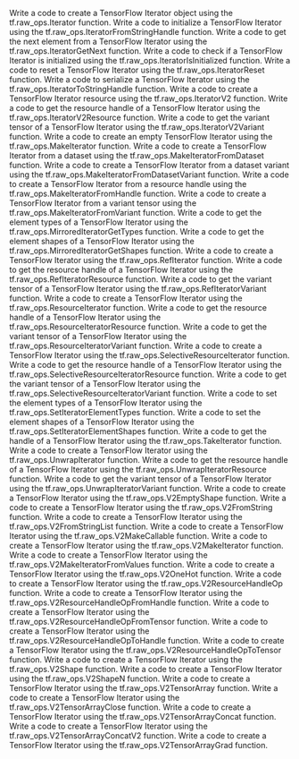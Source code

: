 Write a code to create a TensorFlow Iterator object using the tf.raw_ops.Iterator function.
Write a code to initialize a TensorFlow Iterator using the tf.raw_ops.IteratorFromStringHandle function.
Write a code to get the next element from a TensorFlow Iterator using the tf.raw_ops.IteratorGetNext function.
Write a code to check if a TensorFlow Iterator is initialized using the tf.raw_ops.IteratorIsInitialized function.
Write a code to reset a TensorFlow Iterator using the tf.raw_ops.IteratorReset function.
Write a code to serialize a TensorFlow Iterator using the tf.raw_ops.IteratorToStringHandle function.
Write a code to create a TensorFlow Iterator resource using the tf.raw_ops.IteratorV2 function.
Write a code to get the resource handle of a TensorFlow Iterator using the tf.raw_ops.IteratorV2Resource function.
Write a code to get the variant tensor of a TensorFlow Iterator using the tf.raw_ops.IteratorV2Variant function.
Write a code to create an empty TensorFlow Iterator using the tf.raw_ops.MakeIterator function.
Write a code to create a TensorFlow Iterator from a dataset using the tf.raw_ops.MakeIteratorFromDataset function.
Write a code to create a TensorFlow Iterator from a dataset variant using the tf.raw_ops.MakeIteratorFromDatasetVariant function.
Write a code to create a TensorFlow Iterator from a resource handle using the tf.raw_ops.MakeIteratorFromHandle function.
Write a code to create a TensorFlow Iterator from a variant tensor using the tf.raw_ops.MakeIteratorFromVariant function.
Write a code to get the element types of a TensorFlow Iterator using the tf.raw_ops.MirroredIteratorGetTypes function.
Write a code to get the element shapes of a TensorFlow Iterator using the tf.raw_ops.MirroredIteratorGetShapes function.
Write a code to create a TensorFlow Iterator using the tf.raw_ops.RefIterator function.
Write a code to get the resource handle of a TensorFlow Iterator using the tf.raw_ops.RefIteratorResource function.
Write a code to get the variant tensor of a TensorFlow Iterator using the tf.raw_ops.RefIteratorVariant function.
Write a code to create a TensorFlow Iterator using the tf.raw_ops.ResourceIterator function.
Write a code to get the resource handle of a TensorFlow Iterator using the tf.raw_ops.ResourceIteratorResource function.
Write a code to get the variant tensor of a TensorFlow Iterator using the tf.raw_ops.ResourceIteratorVariant function.
Write a code to create a TensorFlow Iterator using the tf.raw_ops.SelectiveResourceIterator function.
Write a code to get the resource handle of a TensorFlow Iterator using the tf.raw_ops.SelectiveResourceIteratorResource function.
Write a code to get the variant tensor of a TensorFlow Iterator using the tf.raw_ops.SelectiveResourceIteratorVariant function.
Write a code to set the element types of a TensorFlow Iterator using the tf.raw_ops.SetIteratorElementTypes function.
Write a code to set the element shapes of a TensorFlow Iterator using the tf.raw_ops.SetIteratorElementShapes function.
Write a code to get the handle of a TensorFlow Iterator using the tf.raw_ops.TakeIterator function.
Write a code to create a TensorFlow Iterator using the tf.raw_ops.UnwrapIterator function.
Write a code to get the resource handle of a TensorFlow Iterator using the tf.raw_ops.UnwrapIteratorResource function.
Write a code to get the variant tensor of a TensorFlow Iterator using the tf.raw_ops.UnwrapIteratorVariant function.
Write a code to create a TensorFlow Iterator using the tf.raw_ops.V2EmptyShape function.
Write a code to create a TensorFlow Iterator using the tf.raw_ops.V2FromString function.
Write a code to create a TensorFlow Iterator using the tf.raw_ops.V2FromStringList function.
Write a code to create a TensorFlow Iterator using the tf.raw_ops.V2MakeCallable function.
Write a code to create a TensorFlow Iterator using the tf.raw_ops.V2MakeIterator function.
Write a code to create a TensorFlow Iterator using the tf.raw_ops.V2MakeIteratorFromValues function.
Write a code to create a TensorFlow Iterator using the tf.raw_ops.V2OneHot function.
Write a code to create a TensorFlow Iterator using the tf.raw_ops.V2ResourceHandleOp function.
Write a code to create a TensorFlow Iterator using the tf.raw_ops.V2ResourceHandleOpFromHandle function.
Write a code to create a TensorFlow Iterator using the tf.raw_ops.V2ResourceHandleOpFromTensor function.
Write a code to create a TensorFlow Iterator using the tf.raw_ops.V2ResourceHandleOpToHandle function.
Write a code to create a TensorFlow Iterator using the tf.raw_ops.V2ResourceHandleOpToTensor function.
Write a code to create a TensorFlow Iterator using the tf.raw_ops.V2Shape function.
Write a code to create a TensorFlow Iterator using the tf.raw_ops.V2ShapeN function.
Write a code to create a TensorFlow Iterator using the tf.raw_ops.V2TensorArray function.
Write a code to create a TensorFlow Iterator using the tf.raw_ops.V2TensorArrayClose function.
Write a code to create a TensorFlow Iterator using the tf.raw_ops.V2TensorArrayConcat function.
Write a code to create a TensorFlow Iterator using the tf.raw_ops.V2TensorArrayConcatV2 function.
Write a code to create a TensorFlow Iterator using the tf.raw_ops.V2TensorArrayGrad function.